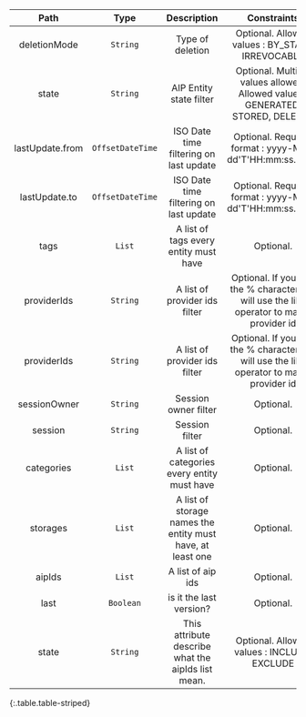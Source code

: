 |Path|Type|Description|Constraints|
|:--:|:--:|:---------:|:---------:|
|deletionMode| `String` |Type of deletion|Optional. Allowed values : BY_STATE, IRREVOCABLY|
|state| `String` |AIP Entity state filter|Optional. Multiple values allowed. Allowed values : GENERATED, STORED, DELETED|
|lastUpdate.from| `OffsetDateTime` |ISO Date time filtering on last update|Optional. Required format : yyyy-MM-dd'T'HH:mm:ss.SSSZ|
|lastUpdate.to| `OffsetDateTime` |ISO Date time filtering on last update|Optional. Required format : yyyy-MM-dd'T'HH:mm:ss.SSSZ|
|tags| `List` |A list of tags every entity must have|Optional.|
|providerIds| `String` |A list of provider ids filter|Optional. If you add the % character, we will use the like operator to match provider id|
|providerIds| `String` |A list of provider ids filter|Optional. If you add the % character, we will use the like operator to match provider id|
|sessionOwner| `String` |Session owner filter|Optional.|
|session| `String` |Session filter|Optional.|
|categories| `List` |A list of categories every entity must have|Optional.|
|storages| `List` |A list of storage names the entity must have, at least one|Optional.|
|aipIds| `List` |A list of aip ids|Optional.|
|last| `Boolean` |is it the last version?|Optional.|
|state| `String` |This attribute describe what the aipIds list mean.|Optional. Allowed values : INCLUDE, EXCLUDE|
{:.table.table-striped}
